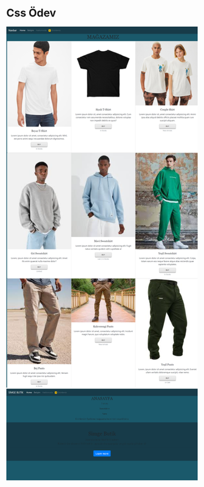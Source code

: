 # Css Ödev
![](figures/items.png)
![](figures/Opera%20Anlık%20Görüntü_2023-06-24_142142_127.0.0.1.png)